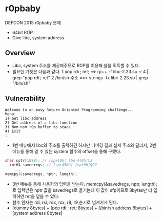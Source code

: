 # r0pbaby

DEFCON 2015 r0pbaby 문제

  - 64bit ROP
  - Give libc, system address


## Overview

  - Libc, system 주소를 제공해주므로 ROP를 이용해 쉘을 획득할 수 있다.
  - 필요한 가젯은 다음과 같다.
    1 pop rdi ; ret; ==> rp++ -f libc-2.23.so -r 4 | grep "pop rdi ; ret"
    2 /bin/sh 주소 ==> strings -tx libc-2.23.so | grep "/bin/sh"


## Vulnerability

```
Welcome to an easy Return Oriented Programming challenge...
Menu:
1) Get libc address
2) Get address of a libc function
3) Nom nom r0p buffer to stack
4) Exit
:
```

  - 1번 메뉴에서 libc의 주소를 출력하긴 하지만 디버깅 결과 실제 주소와 달라서, 2번 메뉴를 통해 알 수 있는 system 함수의 offset을 통해 구했다.

```c
char nptr[1088]; // [sp+10h] [bp-440h]@2
__int64 savedregs; // [sp+450h] [bp+0h]@22
    ...
memcpy(&savedregs, nptr, length);
```

  - 3번 메뉴를 통해 사용자의 입력을 받는다. memcpy(&savedregs, nptr, length);로 입력받은 nptr 값을 savedregs로 옮기는데 이 값이 sfp이므로 8bytes만 더 입력하면 ret을 덮을 수 있다.
  - 함수 인자는 rdi, rsi, rdx, rcx, r8, r9 순서로 넘겨지게 된다.
  - [dummy 8bytes] + [pop rdi ; ret; 8bytes] + [/bin/sh address 8bytes] + [system address 8bytes]

